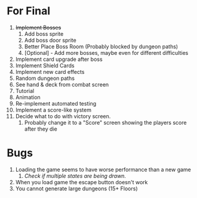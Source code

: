 # For Final
1. ~~Implement Bosses~~
   1. Add boss sprite
   2. Add boss door sprite
   3. Better Place Boss Room (Probably blocked by dungeon paths)
   4. [Optional] - Add more bosses, maybe even for different difficulties
2. Implement card upgrade after boss
3. Implement Shield Cards
4. Implement new card effects
5. Random dungeon paths
6. See hand & deck from combat screen
7. Tutorial
8. Animation
9. Re-implement automated testing
10. Implement a score-like system
11. Decide what to do with victory screen.
    1. Probably change it to a "Score" screen showing the players score after they die

# Bugs
1. Loading the game seems to have worse performance than a new game
   1. _Check if multiple states are being drawn._
2. When you load game the escape button doesn't work
3. You cannot generate large dungeons (15+ Floors)